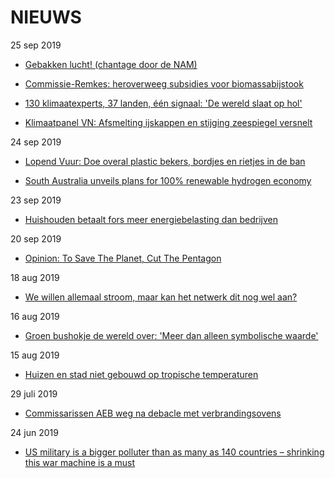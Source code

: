 # NIEUWS


25 sep 2019

* [Gebakken lucht! (chantage door de NAM)](https://wijsvinger.com/gebakken-lucht/)

* [Commissie-Remkes: heroverweeg subsidies voor biomassabijstook](https://energeia.nl/energeia-artikel/40084642/commissie-remkes-heroverweeg-subsidies-voor-biomassabijstook)

* [130 klimaatexperts, 37 landen, één signaal: 'De wereld slaat op hol'](https://www.rtlz.nl/algemeen/buitenland/artikel/4860271/klimaatverandering-opwarming-aarde-smeltend-ijs-stijgende)

* [Klimaatpanel VN: Afsmelting ijskappen en stijging zeespiegel versnelt](https://www.nu.nl/klimaat/5997861/klimaatpanel-vn-afsmelting-ijskappen-en-stijging-zeespiegel-versnelt.html)

24 sep 2019

* [Lopend Vuur: Doe overal plastic bekers, bordjes en rietjes in de ban ](https://www.rtvnoord.nl/nieuws/213760/Lopend-Vuur-Doe-overal-plastic-bekers-bordjes-en-rietjes-in-de-ban)

* [South Australia unveils plans for 100% renewable hydrogen economy](https://reneweconomy.com.au/south-australia-unveils-plans-for-100-renewable-hydrogen-economy-58723)

23 sep 2019

* [Huishouden betaalt fors meer energiebelasting dan bedrijven](https://kassa.bnnvara.nl/nieuws/huishouden-betaalt-fors-meer-energiebelasting-dan-bedrijven2000)

20 sep 2019

* [Opinion: To Save The Planet, Cut The Pentagon](https://www.buzzfeednews.com/article/ashiksiddique/money-for-a-green-new-deal-military-wars)

18 aug 2019

* [We willen allemaal stroom, maar kan het netwerk dit nog wel aan?](https://nos.nl/artikel/2298022-we-willen-allemaal-stroom-maar-kan-het-netwerk-dit-nog-wel-aan.html)

16 aug 2019

* [Groen bushokje de wereld over: 'Meer dan alleen symbolische waarde' ](https://nos.nl/artikel/2297804-groen-bushokje-de-wereld-over-meer-dan-alleen-symbolische-waarde.htm)

15 aug 2019
* [Huizen en stad niet gebouwd op tropische temperaturen](https://www.oogtv.nl/2019/08/huizen-en-stad-niet-gebouwd-op-tropische-temperaturen/)

29 juli 2019

* [Commissarissen AEB weg na debacle met verbrandingsovens](https://www.rtlz.nl/beurs/bedrijven/artikel/4797281/aeb-afvalverwerker-verbrandingsovens-achterstallig-onderhoud)

24 jun 2019

* [US military is a bigger polluter than as many as 140 countries – shrinking this war machine is a must](https://theconversation.com/us-military-is-a-bigger-polluter-than-as-many-as-140-countries-shrinking-this-war-machine-is-a-must-119269)
